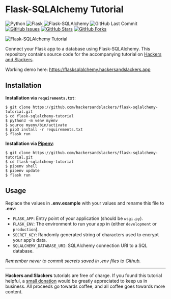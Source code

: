 # Flask-SQLAlchemy Tutorial

![Python](https://img.shields.io/badge/Python-v^3.8-blue.svg?logo=python&longCache=true&logoColor=white&colorB=5e81ac&style=flat-square&colorA=4c566a)
![Flask](https://img.shields.io/badge/Flask-v1.1.2-blue.svg?longCache=true&logo=flask&style=flat-square&logoColor=white&colorB=5e81ac&colorA=4c566a)
![Flask-SQLAlchemy](https://img.shields.io/badge/Flask--SQLAlchemy-2.4.1-red.svg?longCache=true&style=flat-square&logo=flask&logoColor=white&colorA=4c566a&colorB=5e81ac)
![GitHub Last Commit](https://img.shields.io/github/last-commit/google/skia.svg?style=flat-square&colorA=4c566a&colorB=a3be8c)
[![GitHub Issues](https://img.shields.io/github/issues/hackersandslackers/flask-sqlalchemy-tutorial.svg?style=flat-square&colorA=4c566a&colorB=ebcb8b&logo=Github)](https://github.com/hackersandslackers/flask-sqlalchemy-tutorial/issues)
[![GitHub Stars](https://img.shields.io/github/stars/hackersandslackers/flask-sqlalchemy-tutorial.svg?style=flat-square&colorB=ebcb8b&colorA=4c566a&logo=Github)](https://github.com/hackersandslackers/flask-sqlalchemy-tutorial/stargazers)
[![GitHub Forks](https://img.shields.io/github/forks/hackersandslackers/flask-sqlalchemy-tutorial.svg?style=flat-square&colorA=4c566a&colorB=ebcb8b&logo=Github)](https://github.com/hackersandslackers/flask-sqlalchemy-tutorial/network)

![Flask-SQLAlchemy Tutorial](https://raw.githubusercontent.com/hackersandslackers/flask-sqlalchemy-tutorial/master/application/static/img/flask-sqlachemy-github.jpg)

Connect your Flask app to a database using Flask-SQLAlchemy. This repository contains source code for the accompanying tutorial on [Hackers and Slackers](https://hackersandslackers.com/manage-database-models-with-flask-sqlalchemy/).

Working demo here: https://flasksqlalchemy.hackersandslackers.app

## Installation

**Installation via `requirements.txt`**:

```shell
$ git clone https://github.com/hackersandslackers/flask-sqlalchemy-tutorial.git
$ cd flask-sqlalchemy-tutorial
$ python3 -m venv myenv
$ source myenv/bin/activate
$ pip3 install -r requirements.txt
$ flask run
```

**Installation via [Pipenv](https://pipenv-fork.readthedocs.io/en/latest/)**:

```shell
$ git clone https://github.com/hackersandslackers/flask-sqlalchemy-tutorial.git
$ cd flask-sqlalchemy-tutorial
$ pipenv shell
$ pipenv update
$ flask run
```

## Usage

Replace the values in **.env.example** with your values and rename this file to **.env**:

* `FLASK_APP`: Entry point of your application (should be `wsgi.py`).
* `FLASK_ENV`: The environment to run your app in (either `development` or `production`).
* `SECRET_KEY`: Randomly generated string of characters used to encrypt your app's data.
* `SQLALCHEMY_DATABASE_URI`: SQLAlchemy connection URI to a SQL database.

*Remember never to commit secrets saved in .env files to Github.*

-----

**Hackers and Slackers** tutorials are free of charge. If you found this tutorial helpful, a [small donation](https://www.buymeacoffee.com/hackersslackers) would be greatly appreciated to keep us in business. All proceeds go towards coffee, and all coffee goes towards more content.
